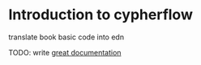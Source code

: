 # Introduction to cypherflow

translate book basic code into edn

TODO: write [great documentation](http://jacobian.org/writing/what-to-write/)

